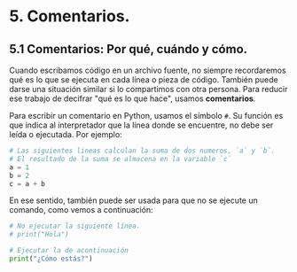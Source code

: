 # 5. Comentarios.

## 5.1 Comentarios: Por qué, cuándo y cómo.

Cuando escribamos código en un archivo fuente, no siempre recordaremos qué es lo que se ejecuta en cada línea o pieza de código. También puede darse una situación similar si lo compartimos con otra persona. Para reducir ese trabajo de decifrar "qué es lo que hace", usamos **comentarios**.

Para escribir un comentario en Python, usamos el símbolo `#`. Su función es que indica al interpretador que la línea donde se encuentre, no debe ser leída o ejecutada. Por ejemplo:

```python
# Las siguientes lineas calculan la suma de dos numeros, `a` y `b`.
# El resultado de la suma se almacena en la variable `c`
a = 1
b = 2
c = a + b
```

En ese sentido, también puede ser usada para que no se ejecute un comando, como vemos a continuación:

```python
# No ejecutar la siguiente línea.
# print("Hola")

# Ejecutar la de acontinuación
print("¿Cómo estás?")
```


